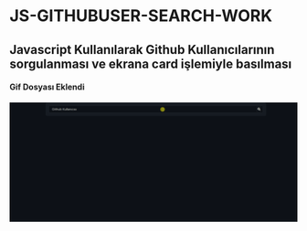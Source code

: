 # JS-GITHUBUSER-SEARCH-WORK

<h2>Javascript Kullanılarak Github Kullanıcılarının sorgulanması ve ekrana card işlemiyle basılması</h2>


<h4>Gif Dosyası Eklendi</h4>

![](tanıtım.gif)
